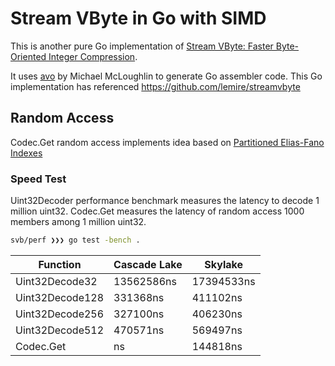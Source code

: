 # Stream VByte in Go with SIMD
This is another pure Go implementation of [Stream VByte: Faster Byte-Oriented Integer Compression](https://arxiv.org/abs/1709.08990).

It uses [avo](https://github.com/mmcloughlin/avo) by Michael McLoughlin to generate Go assembler code. This Go implementation has referenced https://github.com/lemire/streamvbyte

## Random Access
Codec.Get random access implements idea based on [Partitioned Elias-Fano Indexes](https://dl.acm.org/doi/pdf/10.1145/2600428.2609615)

### Speed Test
Uint32Decoder performance benchmark measures the latency to decode 1 million uint32.
Codec.Get measures the latency of random access 1000 members among 1 million uint32.

```bash
svb/perf ❯❯❯ go test -bench .
```

|Function|Cascade Lake|Skylake|
|---|---|---|
|Uint32Decode32|13562586ns|17394533ns|
|Uint32Decode128|331368ns|411102ns|
|Uint32Decode256|327100ns|406230ns|
|Uint32Decode512|470571ns|569497ns|
|Codec.Get|ns|144818ns|
